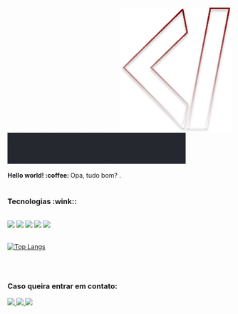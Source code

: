 <img src="logo.svg" width="250px" min-width="250px" max-width="250px" align="right" alt="Logo MateusGonzag">

<img src="logoName.gif">

<br/>

<p><strong>Hello world! :coffee:  </strong> Opa, tudo bom? .</p>


<h1></h1>

<h3>Tecnologias :wink::</h3>

<br/>

<div align="left">
  
  <a alt="HTML">
    <img src="https://img.shields.io/badge/HTML5-E34F26?style=for-the-badge&logo=html5&logoColor=white"/>
  </a>
  
  <a alt="CSS">
    <img src="https://img.shields.io/badge/CSS3-1572B6?style=for-the-badge&logo=css3&logoColor=white"/>
  </a>
  
  <a alt="Javascript">
    <img src="https://img.shields.io/badge/JavaScript-323330?style=for-the-badge&logo=javascript&logoColor=F7DF1E"/>
  </a>
  
  <a alt="Sass">
    <img src="https://img.shields.io/badge/Sass-CC6699?style=for-the-badge&logo=sass&logoColor=white"/>
  </a>
  
  <a alt="React">
    <img src="https://img.shields.io/badge/React-20232A?style=for-the-badge&logo=react&logoColor=61DAFB"/>
  </a>
  
</div>

<br/>

[![Top Langs](https://github-readme-stats.vercel.app/api/top-langs/?username=anuraghazra&layout=compact&hide_border=false&title_color=730000&bg_color=00000000&text_color=FFF&card_width=422)](https://github.com/anuraghazra/github-readme-stats)

<br/>
<h1></h1>

<h3>Caso queira entrar em contato:</h3>

<div align="left">
  
  <a href="https://www.instagram.com/" alt="Instagram">
    <img src="https://img.shields.io/badge/-Instagram-730000?style=for-the-badge&logo=Instagram&logoColor=FFF"/>
  </a>
  
  <a href="https://www.linkedin.com" alt="Linkedin">
    <img src="https://img.shields.io/badge/-Linkedin-730000?style=for-the-badge&logo=Linkedin&logoColor=FFF"/>
  </a>
  
  <a href="https://discord.gg/" alt="Discord">
    <img src="https://img.shields.io/badge/-Discord-730000?style=for-the-badge&logo=Discord&logoColor=FFF"/>
  </a>
  
</div>

<h1/>
